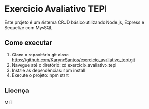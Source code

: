 # Exercicio Avaliativo TEPI

Este projeto é um sistema CRUD básico utilizando Node.js, Express e Sequelize com MysSQL

## Como executar

1. Clone o repositório
   git clone https://github.com/KaryneSantos/exercicio_avaliativo_tepi.git
2. Navegue até o diretório:
   cd exercicio_avaliativo_tepi
3. Instale as dependências:
   npm install
4. Execute o projeto:
   npm start

## Licença

MIT

